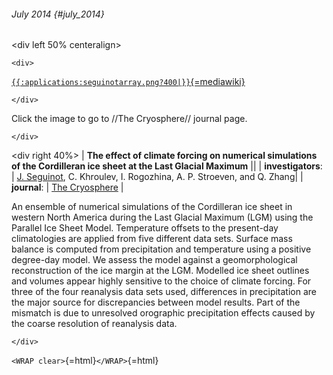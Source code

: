 ###### July 2014 {#july_2014}

\<div left 50% centeralign\>

```{=html}
<div>
```
[`{{:applications:seguinotarray.png?400|}}`{=mediawiki}](http://www.the-cryosphere.net/8/1087/2014/tc-8-1087-2014.html)

```{=html}
</div>
```
Click the image to go to //The Cryosphere// journal page.

```{=html}
</div>
```
\<div right 40%\> \| **The effect of climate forcing on numerical
simulations of the Cordilleran ice sheet at the Last Glacial Maximum**
\|\| \| **investigators**: \| [J.
Seguinot](http://people.su.se/~jsegu/), C. Khroulev, I.
Rogozhina, A. P. Stroeven, and Q. Zhang\| \| **journal**: \| [The
Cryosphere](http://www.the-cryosphere.net/home.html) \|

An ensemble of numerical simulations of the Cordilleran ice sheet in
western North America during the Last Glacial Maximum (LGM) using the
Parallel Ice Sheet Model. Temperature offsets to the present-day
climatologies are applied from five different data sets. Surface mass
balance is computed from precipitation and temperature using a positive
degree-day model. We assess the model against a geomorphological
reconstruction of the ice margin at the LGM. Modelled ice sheet outlines
and volumes appear highly sensitive to the choice of climate forcing.
For three of the four reanalysis data sets used, differences in
precipitation are the major source for discrepancies between model
results. Part of the mismatch is due to unresolved orographic
precipitation effects caused by the coarse resolution of reanalysis
data.

```{=html}
</div>
```
`<WRAP clear>`{=html}`</WRAP>`{=html}
